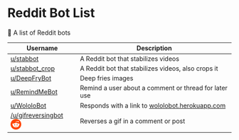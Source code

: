 # Reddit Bot List
🤖 A list of Reddit bots



| Username | Description |
|-|-|
| [u/stabbot](Bots/stabbot.md) | A Reddit bot that stabilizes videos | Mention |
| [u/stabbot_crop](Bots/stabbot_crop.md) | A Reddit bot that stabilizes videos, also crops it |
| [u/DeepFryBot](Bots/DeepFryBot.md) | Deep fries images |
| [u/RemindMeBot](Bots/RemindMeBot.md)| Remind a user about a comment or thread for later use |
| [u/WololoBot](Bots/WololoBot.md) | Responds with a link to [wololobot.herokuapp.com](https://wololobot.herokuapp.com) |
| [/u/gifreversingbot](Bots/gifreversingbot.md) [![Link to User][extlink]](http://reddit.com/u/gifreversingbot) | Reverses a gif in a comment or post |


[extlink]: reddit_icon.png "Link to User"